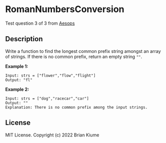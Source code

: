 # RomanNumbersConversion
Test question 3 of 3 from [Aesops](https://www.notion.so/Aesops-Weekly-Coding-Tasks-11d495cef8304efa90ed183d48a02c3f)

## Description
Write a function to find the longest common prefix string amongst an array of strings. If there is no common prefix, return an empty string `""`.

**Example 1:**

```
Input: strs = ["flower","flow","flight"]
Output: "fl"
```

**Example 2:**

```
Input: strs = ["dog","racecar","car"]
Output: ""
Explanation: There is no common prefix among the input strings.
```

## License
MIT License. Copyright (c) 2022 Brian Kiume
